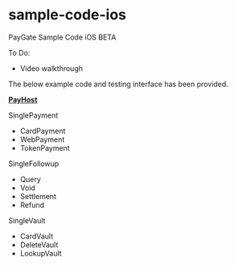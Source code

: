 # sample-code-ios
PayGate Sample Code iOS BETA

To Do:
- Video walkthrough

The below example code and testing interface has been provided.

**[PayHost](https://www.paygate.co.za/paygate-products/payhost/)**

SinglePayment
- CardPayment
- WebPayment
- TokenPayment

SingleFollowup
- Query
- Void
- Settlement
- Refund

SingleVault
- CardVault
- DeleteVault
- LookupVault